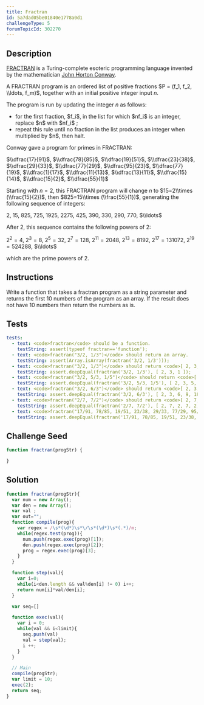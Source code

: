 ```yaml
---
title: Fractran
id: 5a7dad05be01840e1778a0d1
challengeType: 5
forumTopicId: 302270
---
```


## Description

<section id='description'>

[FRACTRAN](https://en.wikipedia.org/wiki/FRACTRAN "wp: FRACTRAN") is a Turing-complete esoteric programming language invented by the mathematician [John Horton Conway](<https://en.wikipedia.org/wiki/John Horton Conway> "wp: John Horton Conway").

A FRACTRAN program is an ordered list of positive fractions $P = (f_1, f_2, \\ldots, f_m)$, together with an initial positive integer input $n$.

The program is run by updating the integer $n$ as follows:

<ul>
  <li>for the first fraction, $f_i$, in the list for which $nf_i$ is an integer, replace $n$ with $nf_i$ ;</li>
  <li>repeat this rule until no fraction in the list produces an integer when multiplied by $n$, then halt.</li>
</ul>

Conway gave a program for primes in FRACTRAN:

$\\dfrac{17}{91}$, $\\dfrac{78}{85}$, $\\dfrac{19}{51}$, $\\dfrac{23}{38}$, $\\dfrac{29}{33}$, $\\dfrac{77}{29}$, $\\dfrac{95}{23}$, $\\dfrac{77}{19}$, $\\dfrac{1}{17}$, $\\dfrac{11}{13}$, $\\dfrac{13}{11}$, $\\dfrac{15}{14}$, $\\dfrac{15}{2}$, $\\dfrac{55}{1}$

Starting with $n=2$, this FRACTRAN program will change $n$ to $15=2\\times (\\frac{15}{2})$, then $825=15\\times (\\frac{55}{1})$, generating the following sequence of integers:

$2$, $15$, $825$, $725$, $1925$, $2275$, $425$, $390$, $330$, $290$, $770$, $\\ldots$

After 2, this sequence contains the following powers of 2:

$2^2=4$, $2^3=8$, $2^5=32$, $2^7=128$, $2^{11}=2048$, $2^{13}=8192$, $2^{17}=131072$, $2^{19}=524288$, $\\ldots$

which are the prime powers of 2.

</section>

## Instructions

<section id='instructions'>

Write a function that takes a fractran program as a string parameter and returns the first 10 numbers of the program as an array. If the result does not have 10 numbers then return the numbers as is.

</section>

## Tests

<section id='tests'>

```yml
tests:
  - text: <code>fractran</code> should be a function.
    testString: assert(typeof fractran=='function');
  - text: <code>fractran("3/2, 1/3")</code> should return an array.
    testString: assert(Array.isArray(fractran('3/2, 1/3')));
  - text: <code>fractran("3/2, 1/3")</code> should return <code>[ 2, 3, 1 ]</code>.
    testString: assert.deepEqual(fractran('3/2, 1/3'), [ 2, 3, 1 ]);
  - text: <code>fractran("3/2, 5/3, 1/5")</code> should return <code>[ 2, 3, 5, 1 ]</code>.
    testString: assert.deepEqual(fractran('3/2, 5/3, 1/5'), [ 2, 3, 5, 1 ]);
  - text: <code>fractran("3/2, 6/3")</code> should return <code>[ 2, 3, 6, 9, 18, 27, 54, 81, 162, 243 ]</code>.
    testString: assert.deepEqual(fractran('3/2, 6/3'), [ 2, 3, 6, 9, 18, 27, 54, 81, 162, 243 ]);
  - text: <code>fractran("2/7, 7/2")</code> should return <code>[ 2, 7, 2, 7, 2, 7, 2, 7, 2, 7 ]</code>.
    testString: assert.deepEqual(fractran('2/7, 7/2'), [ 2, 7, 2, 7, 2, 7, 2, 7, 2, 7 ]);
  - text: <code>fractran("17/91, 78/85, 19/51, 23/38, 29/33, 77/29, 95/23, 77/19, 1/17, 11/13, 13/11, 15/14, 15/2, 55/1")</code> should return <code>[ 2, 15, 825, 725, 1925, 2275, 425, 390, 330, 290 ]</code>.
    testString: assert.deepEqual(fractran('17/91, 78/85, 19/51, 23/38, 29/33, 77/29, 95/23, 77/19, 1/17, 11/13, 13/11, 15/14, 15/2, 55/1'), [ 2, 15, 825, 725, 1925, 2275, 425, 390, 330, 290 ]);

```

</section>

## Challenge Seed

<section id='challengeSeed'>

<div id='js-seed'>

```js
function fractran(progStr) {

}
```

</div>

</section>

## Solution

<section id='solution'>

```js
function fractran(progStr){
  var num = new Array();
  var den = new Array();
  var val ;
  var out="";
  function compile(prog){
    var regex = /\s*(\d*)\s*\/\s*(\d*)\s*(.*)/m;
    while(regex.test(prog)){
      num.push(regex.exec(prog)[1]);
      den.push(regex.exec(prog)[2]);
      prog = regex.exec(prog)[3];
    }
  }

  function step(val){
    var i=0;
    while(i<den.length && val%den[i] != 0) i++;
    return num[i]*val/den[i];
  }

  var seq=[]

  function exec(val){
    var i = 0;
    while(val && i<limit){
      seq.push(val)
      val = step(val);
      i ++;
    }
  }

  // Main
  compile(progStr);
  var limit = 10;
  exec(2);
  return seq;
}

```

</section>
